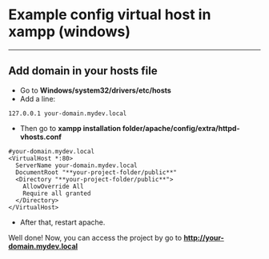 Example config virtual host in xampp (windows)
==============================================

----------

Add domain in your hosts file
-----------------------------

- Go to **Windows/system32/drivers/etc/hosts**
- Add a line:

````code
127.0.0.1 your-domain.mydev.local
````

- Then go to **xampp installation folder/apache/config/extra/httpd-vhosts.conf**

````code
#your-domain.mydev.local
<VirtualHost *:80>
  ServerName your-domain.mydev.local
  DocumentRoot "**your-project-folder/public**"
  <Directory "**your-project-folder/public**">
    AllowOverride All
    Require all granted
  </Directory>
</VirtualHost>
````

- After that, restart apache.

Well done! Now, you can access the project by go to **http://your-domain.mydev.local**